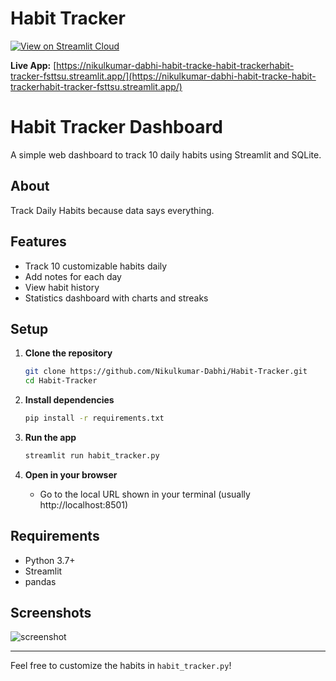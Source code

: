 # Habit Tracker

[![View on Streamlit Cloud](https://static.streamlit.io/badges/streamlit_badge_black_white.svg)](https://nikulkumar-dabhi-habit-tracke-habit-trackerhabit-tracker-fsttsu.streamlit.app/)

**Live App:** [https://nikulkumar-dabhi-habit-tracke-habit-trackerhabit-tracker-fsttsu.streamlit.app/](https://nikulkumar-dabhi-habit-tracke-habit-trackerhabit-tracker-fsttsu.streamlit.app/)

# Habit Tracker Dashboard

A simple web dashboard to track 10 daily habits using Streamlit and SQLite.

## About
Track Daily Habits because data says everything.

## Features
- Track 10 customizable habits daily
- Add notes for each day
- View habit history
- Statistics dashboard with charts and streaks

## Setup

1. **Clone the repository**
   ```bash
   git clone https://github.com/Nikulkumar-Dabhi/Habit-Tracker.git
   cd Habit-Tracker
   ```

2. **Install dependencies**
   ```bash
   pip install -r requirements.txt
   ```

3. **Run the app**
   ```bash
   streamlit run habit_tracker.py
   ```

4. **Open in your browser**
   - Go to the local URL shown in your terminal (usually http://localhost:8501)

## Requirements
- Python 3.7+
- Streamlit
- pandas

## Screenshots
![screenshot](screenshot.png)

---

Feel free to customize the habits in `habit_tracker.py`!
